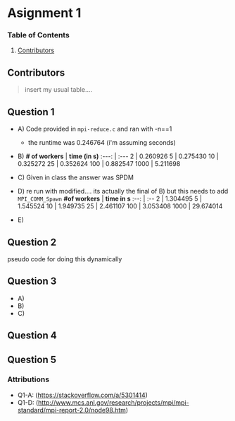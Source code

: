 # Asignment 1

### Table of Contents
1. [Contributors](#Contributors)

## Contributors
> insert my usual table....

## Question 1
- A) Code provided in `mpi-reduce.c` and ran with -n==1 
  - the runtime was 0.246764 (i'm assuming seconds)

- B)
**# of workers** | **time (in s)**
:---: | :---
2 | 0.260926
5 | 0.275430
10 | 0.325272
25 | 0.352624
100 | 0.882547
1000 | 5.211698

- C) Given in class the answer was SPDM

- D) re run with modified.... its actually the final of B) but this needs to add `MPI_COMM_Spawn`
**#of workers** | **time in s**
:--: | :--
2 | 1.304495
5 | 1.545524
10 | 1.949735
25 | 2.461107
100 | 3.053408
1000 | 29.674014


- E)

## Question 2
pseudo code for doing this dynamically

## Question 3
- A)
- B)
- C)

## Question 4

## Question 5

### Attributions
* Q1-A: (https://stackoverflow.com/a/5301414)
* Q1-D: (http://www.mcs.anl.gov/research/projects/mpi/mpi-standard/mpi-report-2.0/node98.htm)
